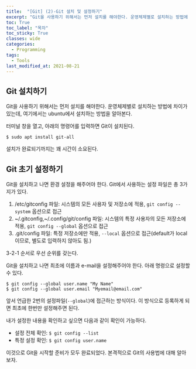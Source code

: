 ```yaml
---
title:  "[Git] (2)-Git 설치 및 설정하기"
excerpt: "Git을 사용하기 위해서는 먼저 설치를 해야한다. 운영체제별로 설치하는 방법에 차이가 있는데, 여기에서는 ubuntu에서 설치하는 방법을 알아본다."
toc: True
toc_label: "목차"
toc_sticky: True
classes: wide
categories:
  - Programming
tags:
  - Tools
last_modified_at: 2021-08-21
---
```


## Git 설치하기
Git을 사용하기 위해서는 먼저 설치를 해야한다. 운영체제별로 설치하는 방법에 차이가 있는데, 여기에서는 ubuntu에서 설치하는 방법을 알아본다.

터미널 창을 열고, 아래의 명령어를 입력하면 Git이 설치된다.  
```
$ sudo apt install git-all
```
설치가 완료되기까지는 꽤 시간이 소요된다.

## Git 초기 설정하기
Git을 설치하고 나면 환경 설정을 해주어야 한다. Git에서 사용하는 설정 파일은 총 3가지가 있다.

1. /etc/gitconfig 파일: 시스템의 모든 사용자 및 저장소에 적용, `git config --system` 옵션으로 접근
2. ~/.gitconfig,~/.config/git/config 파일: 시스템의 특정 사용자의 모든 저장소에 적용, `git config --global` 옵션으로 접근
3. .git/config 파일: 특정 저장소에만 적용, `--local` 옵션으로 접근(default가 local이므로, 별도로 입력하지 않아도 됨.)

3-2-1 순서로 우선 순위를 갖는다.

Git을 설치하고 나면 최초에 이름과 e-mail을 설정해주어야 한다. 아래 명령으로 설정할 수 있다.
```
$ git config --global user.name "My Name"
$ git config --global user.email "Myemail@email.com"
```

앞서 언급한 2번의 설정파일(`--global`)에 접근하는 방식이다. 이 방식으로 등록하게 되면 최초에 한번만 설정해주면 된다.

내가 설정한 내용을 확인하고 싶으면 다음과 같이 확인이 가능하다.

- 설정 전체 확인: `$ git config --list`
- 특정 설정 확인: `$ git config user.name`

이것으로 Git을 시작할 준비가 모두 완료되었다. 본격적으로 Git의 사용법에 대해 알아보자.